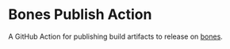# Bones Publish Action

A GitHub Action for publishing build artifacts to release on
[bones](https://github.com/WiIIiam278/bones).
